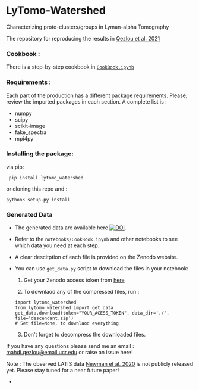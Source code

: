 # LyTomo-Watershed
Characterizing proto-clusters/groups in Lyman-alpha Tomography

The repository for reproducing the results in [Qezlou et al. 2021](https://arxiv.org/abs/2112.03930)

### Cookbook :

There is a step-by-step cookbook in [`CookBook.ipynb`](https://github.com/mahdiqezlou/LyTomo-Watershed/blob/main/CookBook.ipynb)

### Requirements :

Each part of the production has a different package requirements. 
Please, review the imported packages in each section. A complete list is :


- numpy
- scipy
- scikit-image
- fake_spectra
- mpi4py

### Installing the package:

via pip:

` pip install lytomo_watershed`

or cloning this repo and :

` python3 setup.py install `

### Generated Data

- The generated data are available here [![DOI](https://zenodo.org/badge/DOI/10.5281/zenodo.5770882.svg)](https://doi.org/10.5281/zenodo.5770882). 
- Refer to the `notebooks/CookBook.ipynb` and other notebooks to see which data you need at each step. 
- A clear descitption of each file is provided on the Zenodo website. 

- You can use `get_data.py` script to download the files in your notebook:

     1. Get your Zenodo access token from [here](https://zenodo.org/account/settings/applications/tokens/new/)
     
     2. To downlaod any of the compressed files, run :
     ```
     import lytomo_watershed
     from lytomo_watershed import get_data
     get_data.download(token="YOUR_ACESS_TOKEN", data_dir='./', file='descendant.zip')
     # Set file=None, to downlaod everything
    ```
     3. Don't forget to decompress the downloaded files.

If you have any questions please send me an email : mahdi.qezlou@email.ucr.edu or raise an issue here!

Note : The observed LATIS data [Newman et al. 2020](https://arxiv.org/abs/2002.10676) is not publicly released yet. 
       Please stay tuned for a near future paper!


- 
